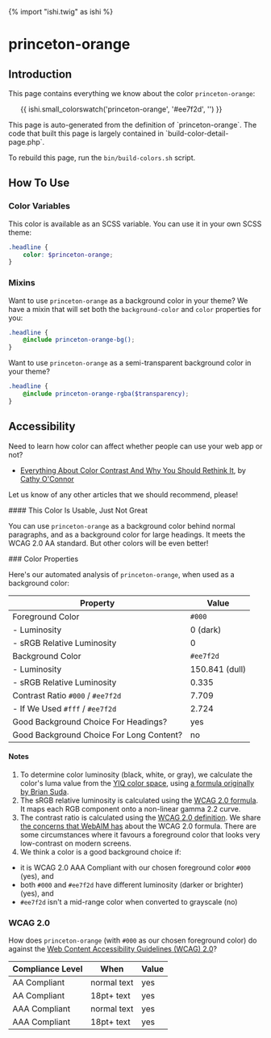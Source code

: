 {% import "ishi.twig" as ishi %}
# princeton-orange

## Introduction

This page contains everything we know about the color `princeton-orange`:

<div class="grid">
    <div class="cell">
        <div class="swatch">
            <ul>
                {{ ishi.small_colorswatch('princeton-orange', '#ee7f2d', '') }}
            </ul>
        </div>
    </div>
</div>

<div class="callout attention" markdown="1">
This page is auto-generated from the definition of `princeton-orange`. The code that built this page is largely contained in `build-color-detail-page.php`.

To rebuild this page, run the `bin/build-colors.sh` script.
</div>

## How To Use

### Color Variables

This color is available as an SCSS variable. You can use it in your own SCSS theme:

```scss
.headline {
    color: $princeton-orange;
}
```

### Mixins

Want to use `princeton-orange` as a background color in your theme? We have a mixin that will set both the `background-color` and `color` properties for you:

```scss
.headline {
    @include princeton-orange-bg();
}
```

Want to use `princeton-orange` as a semi-transparent background color in your theme?

```scss
.headline {
    @include princeton-orange-rgba($transparency);
}
```

## Accessibility

Need to learn how color can affect whether people can use your web app or not?

* [Everything About Color Contrast And Why You Should Rethink It](https://www.smashingmagazine.com/2014/10/color-contrast-tips-and-tools-for-accessibility/), by [Cathy O'Connor](http://www.twitter.com/cagocon)

Let us know of any other articles that we should recommend, please!
<div class="callout warning" markdown="1">
#### This Color Is Usable, Just Not Great

You can use `princeton-orange` as a background color behind normal paragraphs, and as a background color for large headings. It meets the WCAG 2.0 AA standard. But other colors will be even better!
</div>
### Color Properties

Here's our automated analysis of `princeton-orange`, when used as a background color:

Property | Value
---------|------
Foreground Color | `#000`
- Luminosity | 0 (dark)
- sRGB Relative Luminosity | 0
Background Color | `#ee7f2d`
- Luminosity | 150.841 (dull)
- sRGB Relative Luminosity | 0.335
Contrast Ratio `#000` / `#ee7f2d` | 7.709
- If We Used `#fff` / `#ee7f2d` | 2.724
Good Background Choice For Headings? | yes
Good Background Choice For Long Content? | no

#### Notes

1. To determine color luminosity (black, white, or gray), we calculate the color's luma value from the [YIQ color space](https://en.wikipedia.org/wiki/YIQ), using [a formula originally by Brian Suda](https://24ways.org/2010/calculating-color-contrast/).
1. The sRGB relative luminosity is calculated using the [WCAG 2.0 formula](https://www.w3.org/TR/WCAG20/#relativeluminancedef). It maps each RGB component onto a non-linear gamma 2.2 curve.
1. The contrast ratio is calculated using the [WCAG 2.0 definition](https://www.w3.org/TR/2008/REC-WCAG20-20081211/#contrast-ratiodef). We share [the concerns that WebAIM has](http://webaim.org/blog/wcag-2-1-feedback/) about the WCAG 2.0 formula. There are some circumstances where it favours a foreground color that looks very low-contrast on modern screens.
1. We think a color is a good background choice if:
  - it is WCAG 2.0 AAA Compliant with our chosen foreground color `#000` (yes), and
  - both `#000` and `#ee7f2d` have different luminosity (darker or brighter) (yes), and
  - `#ee7f2d` isn't a mid-range color when converted to grayscale (no)

### WCAG 2.0

How does `princeton-orange` (with `#000` as our chosen foreground color) do against the [Web Content Accessibility Guidelines (WCAG) 2.0](https://www.w3.org/TR/WCAG20/)?

Compliance Level | When | Value
-----------------|------|------
AA Compliant | normal text | yes
AA Compliant | 18pt+ text | yes
AAA Compliant | normal text | yes
AAA Compliant | 18pt+ text | yes